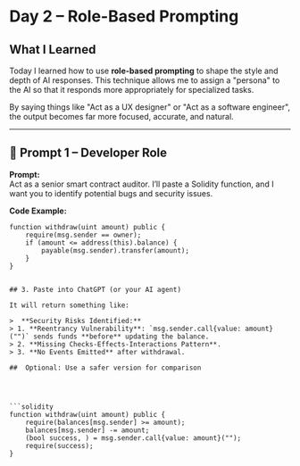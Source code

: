 #  Day 2 – Role-Based Prompting

## What I Learned
Today I learned how to use **role-based prompting** to shape the style and depth of AI responses. This technique allows me to assign a "persona" to the AI so that it responds more appropriately for specialized tasks.

By saying things like "Act as a UX designer" or "Act as a software engineer", the output becomes far more focused, accurate, and natural.

---

## 🔧 Prompt 1 – Developer Role

**Prompt:**  
Act as a senior smart contract auditor. I’ll paste a Solidity function, and I want you to identify potential bugs and security issues.

**Code Example:**  
```solidity
function withdraw(uint amount) public {
    require(msg.sender == owner);
    if (amount <= address(this).balance) {
        payable(msg.sender).transfer(amount);
    }
}


## 3. Paste into ChatGPT (or your AI agent)

It will return something like:

>  **Security Risks Identified:**
> 1. **Reentrancy Vulnerability**: `msg.sender.call{value: amount}("")` sends funds **before** updating the balance.
> 2. **Missing Checks-Effects-Interactions Pattern**.
> 3. **No Events Emitted** after withdrawal.

##  Optional: Use a safer version for comparison




```solidity
function withdraw(uint amount) public {
    require(balances[msg.sender] >= amount);
    balances[msg.sender] -= amount;
    (bool success, ) = msg.sender.call{value: amount}("");
    require(success);
}


